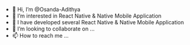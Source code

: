 - 👋 Hi, I’m @Osanda-Adithya
- 👀 I’m interested in React Native & Native Mobile Application
- 🌱 I have developed several React Native & Native Mobile Application
- 💞️ I’m looking to collaborate on ...
- 📫 How to reach me ...

<!---
Osanda-Adithya/Osanda-Adithya is a ✨ special ✨ repository because its `README.md` (this file) appears on your GitHub profile.
You can click the Preview link to take a look at your changes.
--->
